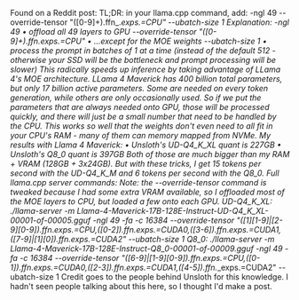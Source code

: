 Found on a Reddit post:
TL;DR: in your llama.cpp command, add: 
-ngl 49 --override-tensor "([0-9]+).ffn_.*_exps.=CPU" --ubatch-size 1
Explanation: 
-ngl 49
• 
offload all 49 layers to GPU 
--override-tensor "([0-9]+).ffn_.*_exps.=CPU"
• 
...except for the MOE weights 
--ubatch-size 1
• 
process the prompt in batches of 1 at a time (instead of the default 512 - otherwise your SSD will be the bottleneck and prompt processing will be slower) 
This radically speeds up inference by taking advantage of LLama 4's MOE architecture. LLama 4 Maverick has 400 billion total parameters, but only 17 billion active parameters. Some are needed on every token generation, while others are only occasionally used. So if we put the parameters that are always needed onto GPU, those will be processed quickly, and there will just be a small number that need to be handled by the CPU. This works so well that the weights don't even need to all fit in your CPU's RAM - many of them can memory mapped from NVMe. 
My results with Llama 4 Maverick: 
• 
Unsloth's UD-Q4_K_XL quant is 227GB 
• 
Unsloth's Q8_0 quant is 397GB 
Both of those are much bigger than my RAM + VRAM (128GB + 3x24GB). But with these tricks, I get 15 tokens per second with the UD-Q4_K_M and 6 tokens per second with the Q8_0. 
Full llama.cpp server commands: 
Note: the --override-tensor command is tweaked because I had some extra VRAM available, so I offloaded most of the MOE layers to CPU, but loaded a few onto each GPU. 
UD-Q4_K_XL: 
./llama-server -m Llama-4-Maverick-17B-128E-Instruct-UD-Q4_K_XL-00001-of-00005.gguf -ngl 49 -fa -c 16384 --override-tensor "([1][1-9]|[2-9][0-9]).ffn_.*_exps.=CPU,([0-2]).ffn_.*_exps.=CUDA0,([3-6]).ffn_.*_exps.=CUDA1,([7-9]|[1][0]).ffn_.*_exps.=CUDA2" --ubatch-size 1
Q8_0: 
./llama-server -m Llama-4-Maverick-17B-128E-Instruct-Q8_0-00001-of-00009.gguf -ngl 49 -fa -c 16384 --override-tensor "([6-9]|[1-9][0-9]).ffn_.*_exps.=CPU,([0-1]).ffn_.*_exps.=CUDA0,([2-3]).ffn_.*_exps.=CUDA1,([4-5]).ffn_.*_exps.=CUDA2" --ubatch-size 1
Credit goes to the people behind Unsloth for this knowledge. I hadn't seen people talking about this here, so I thought I'd make a post. 
